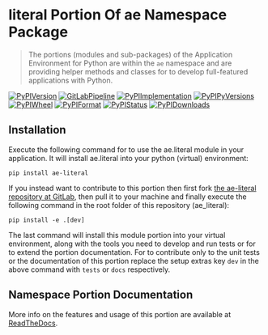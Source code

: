 <!--
  THIS FILE IS EXCLUSIVELY MAINTAINED IN THE AE ROOT PACKAGE. ANY CHANGES SHOULD BE DONE THERE.
  All changes will be deployed automatically to all the portions of this namespace package.
-->
# literal Portion Of ae Namespace Package

>The portions (modules and sub-packages) of the Application Environment for Python are within
the `ae` namespace and are providing helper methods and classes for to develop
full-featured applications with Python.

[![PyPIVersion](https://img.shields.io/pypi/v/ae_literal?logo=python?logo=python)](https://gitlab.com/ae-group/ae_literal)
[![GitLabPipeline](https://img.shields.io/gitlab/pipeline/ae-group/ae_literal/master?logo=python)](https://gitlab.com/ae-group/ae_literal)
[![PyPIImplementation](https://img.shields.io/pypi/implementation/ae_literal?logo=python?logo=python)](https://gitlab.com/ae-group/ae_literal)
[![PyPIPyVersions](https://img.shields.io/pypi/pyversions/ae_literal?logo=python?logo=python)](https://gitlab.com/ae-group/ae_literal)
[![PyPIWheel](https://img.shields.io/pypi/wheel/ae_literal?logo=python?logo=python)](https://gitlab.com/ae-group/ae_literal)
[![PyPIFormat](https://img.shields.io/pypi/format/ae_literal?logo=python?logo=python)](https://gitlab.com/ae-group/ae_literal)
[![PyPIStatus](https://img.shields.io/pypi/status/ae_literal?logo=python?logo=python)](https://gitlab.com/ae-group/ae_literal)
[![PyPIDownloads](https://img.shields.io/pypi/dm/ae_literal?logo=python?logo=python)](https://gitlab.com/ae-group/ae_literal)


## Installation

Execute the following command for to use the ae.literal module in your
application. It will install ae.literal into your python (virtual) environment:
 
```shell script
pip install ae-literal
```

If you instead want to contribute to this portion then first fork
[the ae-literal repository at GitLab](https://gitlab.com/ae-group/ae_literal "ae.literal code repository"),
then pull it to your machine and finally execute the following command in the root folder
of this repository (ae_literal):

```shell script
pip install -e .[dev]
```

The last command will install this module portion into your virtual environment, along with
the tools you need to develop and run tests or for to extend the portion documentation.
For to contribute only to the unit tests or the documentation of this portion replace
the setup extras key `dev` in the above command with `tests` or `docs` respectively.


## Namespace Portion Documentation

More info on the features and usage of this portion are available at
[ReadTheDocs](https://ae.readthedocs.io/en/latest/_autosummary/ae.literal.html#module-ae.literal
"ae_literal documentation").

<!-- Common files version 0.0.23 deployed (with 0.0.23)
     to the ae_literal module version 0.0.14.
-->